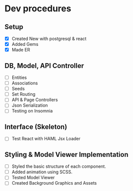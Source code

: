 # Dev procedures

## Setup

- [x] Created New with postgresql & react
- [x] Added Gems
- [x] Made ER

## DB, Model, API Controller

- [ ] Entities
- [ ] Associations
- [ ] Seeds
- [ ] Set Routing
- [ ] API & Page Controllers
- [ ] Json Serialization
- [ ] Testing on Insomnia

## Interface (Skeleton)

- [ ] Test React with HAML Jsx Loader

## Styling & Model Viewer Implementation

- [ ] Styled the basic structure of each component.
- [ ] Added animation using SCSS.
- [ ] Tested Model Viewer
- [ ] Created Background Graphics and Assets
